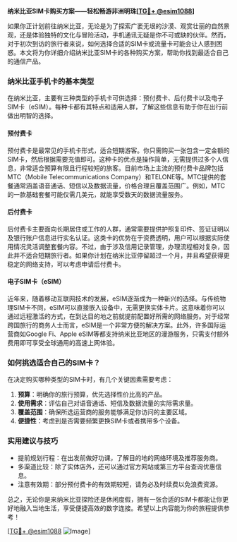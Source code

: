 **纳米比亚SIM卡购买方案——轻松畅游非洲明珠[[TG💪+ @esim1088](https://t.me/s/esim1088)]**

如果你正计划前往纳米比亚，无论是为了探索广袤无垠的沙漠、观赏壮丽的自然景观，还是体验独特的文化与冒险活动，手机通讯无疑是你不可或缺的伙伴。然而，对于初次到访的旅行者来说，如何选择合适的SIM卡或流量卡可能会让人感到困惑。本文将为你详细介绍纳米比亚SIM卡的各种购买方案，帮助你找到最适合自己的通信产品。

### 纳米比亚手机卡的基本类型

在纳米比亚，主要有三种类型的手机卡可供选择：预付费卡、后付费卡以及电子SIM卡（eSIM）。每种卡都有其特点和适用人群，了解这些信息有助于你在出行前做出明智的选择。

#### 预付费卡

预付费卡是最常见的手机卡形式，适合短期游客。你只需购买一张包含一定金额的SIM卡，然后根据需要充值即可。这种卡的优点是操作简单，无需提供过多个人信息，非常适合预算有限且行程较短的旅客。目前市场上主流的预付费卡品牌包括MTC（Mobile Telecommunications Company）和TELONE等。MTC提供的套餐通常涵盖语音通话、短信以及数据流量，价格合理且覆盖范围广。例如，MTC的一款基础套餐可能仅需几美元，就能享受数天的数据流量服务。

#### 后付费卡

后付费卡主要面向长期居住或工作的人群，通常需要提供护照复印件、签证证明以及银行账户信息进行实名认证。这类卡的优势在于资费透明，用户可以根据实际使用情况灵活调整套餐内容。不过，由于涉及信用记录管理，办理流程相对复杂，因此并不适合短期旅行者。如果你计划在纳米比亚停留超过一个月，并且希望获得更稳定的网络支持，可以考虑申请后付费卡。

#### 电子SIM卡（eSIM）

近年来，随着移动互联网技术的发展，eSIM逐渐成为一种新兴的选择。与传统物理SIM卡不同，eSIM可以直接嵌入设备中，无需更换实体卡片。这意味着你可以通过远程激活的方式，在到达目的地之前就提前配置好所需的网络服务。对于经常跨国旅行的商务人士而言，eSIM是一个非常方便的解决方案。此外，许多国际运营商如Google Fi、Apple eSIM等都支持纳米比亚地区的漫游服务，只需支付额外费用即可享受全球通用的高速上网体验。

### 如何挑选适合自己的SIM卡？

在决定购买哪种类型的SIM卡时，有几个关键因素需要考虑：

1. **预算**：明确你的旅行预算，优先选择性价比高的产品。
2. **使用需求**：评估自己对语音通话、短信及数据流量的实际需求量。
3. **覆盖范围**：确保所选运营商的服务能够满足你访问的主要区域。
4. **便捷性**：考虑到是否需要频繁更换SIM卡或者携带多个设备。

### 实用建议与技巧

- 提前规划行程：在出发前做好功课，了解目的地的网络环境及推荐服务商。
- 多渠道比较：除了实体店外，还可以通过官方网站或第三方平台查询优惠信息。
- 注意有效期：部分预付费卡的有效期较短，请务必及时续费以免浪费资源。

总之，无论你是来纳米比亚探险还是休闲度假，拥有一张合适的SIM卡都能让你更好地融入当地生活，享受便捷高效的数字连接。希望以上内容能为你的旅程提供参考！

[[TG💪+ @esim1088](https://t.me/s/esim1088) ![Image](https://i.postimg.cc/4NQfJmqS/Snipaste-2025-05-13-00-14-12.png)]